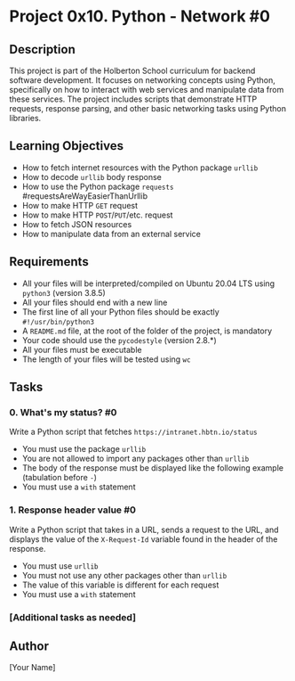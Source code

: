 # Project 0x10. Python - Network #0

## Description

This project is part of the Holberton School curriculum for backend software development. It focuses on networking concepts using Python, specifically on how to interact with web services and manipulate data from these services. The project includes scripts that demonstrate HTTP requests, response parsing, and other basic networking tasks using Python libraries.

## Learning Objectives

- How to fetch internet resources with the Python package `urllib`
- How to decode `urllib` body response
- How to use the Python package `requests` #requestsAreWayEasierThanUrllib
- How to make HTTP `GET` request
- How to make HTTP `POST`/`PUT`/etc. request
- How to fetch JSON resources
- How to manipulate data from an external service

## Requirements

- All your files will be interpreted/compiled on Ubuntu 20.04 LTS using `python3` (version 3.8.5)
- All your files should end with a new line
- The first line of all your Python files should be exactly `#!/usr/bin/python3`
- A `README.md` file, at the root of the folder of the project, is mandatory
- Your code should use the `pycodestyle` (version 2.8.*)
- All your files must be executable
- The length of your files will be tested using `wc`

## Tasks

### 0. What's my status? #0

Write a Python script that fetches `https://intranet.hbtn.io/status`

- You must use the package `urllib`
- You are not allowed to import any packages other than `urllib`
- The body of the response must be displayed like the following example (tabulation before `-`)
- You must use a `with` statement

### 1. Response header value #0

Write a Python script that takes in a URL, sends a request to the URL, and displays the value of the `X-Request-Id` variable found in the header of the response.

- You must use `urllib`
- You must not use any other packages other than `urllib`
- The value of this variable is different for each request
- You must use a `with` statement

### [Additional tasks as needed]

## Author

[Your Name]
